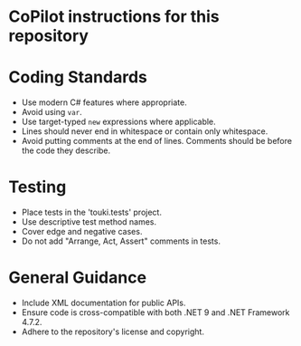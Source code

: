 # CoPilot instructions for this repository

# Coding Standards
- Use modern C# features where appropriate.
- Avoid using `var`.
- Use target-typed `new` expressions where applicable.
- Lines should never end in whitespace or contain only whitespace.
- Avoid putting comments at the end of lines. Comments should be before the code they describe.

# Testing
- Place tests in the 'touki.tests' project.
- Use descriptive test method names.
- Cover edge and negative cases.
- Do not add "Arrange, Act, Assert" comments in tests.

# General Guidance
- Include XML documentation for public APIs.
- Ensure code is cross-compatible with both .NET 9 and .NET Framework 4.7.2.
- Adhere to the repository's license and copyright.